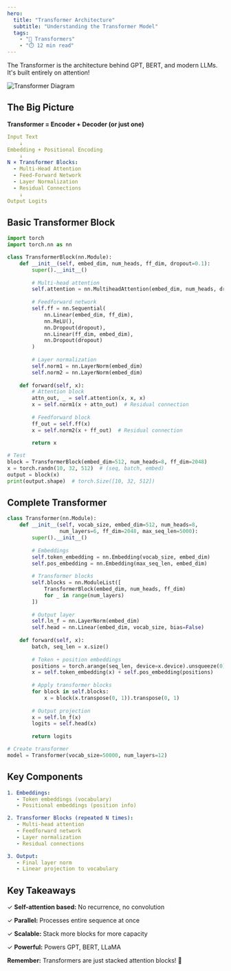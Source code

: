 ```yaml
---
hero:
  title: "Transformer Architecture"
  subtitle: "Understanding the Transformer Model"
  tags:
    - "🤖 Transformers"
    - "⏱️ 12 min read"
---
```


The Transformer is the architecture behind GPT, BERT, and modern LLMs. It's built entirely on attention!

![Transformer Diagram](/content/learn/building-a-transformer/transformer-architecture/transformer-diagram.png)

## The Big Picture

**Transformer = Encoder + Decoder (or just one)**

```yaml
Input Text
    ↓
Embedding + Positional Encoding
    ↓
N × Transformer Blocks:
  - Multi-Head Attention
  - Feed-Forward Network
  - Layer Normalization
  - Residual Connections
    ↓
Output Logits
```

## Basic Transformer Block

```python
import torch
import torch.nn as nn

class TransformerBlock(nn.Module):
    def __init__(self, embed_dim, num_heads, ff_dim, dropout=0.1):
        super().__init__()
        
        # Multi-head attention
        self.attention = nn.MultiheadAttention(embed_dim, num_heads, dropout=dropout)
        
        # Feedforward network
        self.ff = nn.Sequential(
            nn.Linear(embed_dim, ff_dim),
            nn.ReLU(),
            nn.Dropout(dropout),
            nn.Linear(ff_dim, embed_dim),
            nn.Dropout(dropout)
        )
        
        # Layer normalization
        self.norm1 = nn.LayerNorm(embed_dim)
        self.norm2 = nn.LayerNorm(embed_dim)
    
    def forward(self, x):
        # Attention block
        attn_out, _ = self.attention(x, x, x)
        x = self.norm1(x + attn_out)  # Residual connection
        
        # Feedforward block
        ff_out = self.ff(x)
        x = self.norm2(x + ff_out)  # Residual connection
        
        return x

# Test
block = TransformerBlock(embed_dim=512, num_heads=8, ff_dim=2048)
x = torch.randn(10, 32, 512)  # (seq, batch, embed)
output = block(x)
print(output.shape)  # torch.Size([10, 32, 512])
```

## Complete Transformer

```python
class Transformer(nn.Module):
    def __init__(self, vocab_size, embed_dim=512, num_heads=8, 
                 num_layers=6, ff_dim=2048, max_seq_len=5000):
        super().__init__()
        
        # Embeddings
        self.token_embedding = nn.Embedding(vocab_size, embed_dim)
        self.pos_embedding = nn.Embedding(max_seq_len, embed_dim)
        
        # Transformer blocks
        self.blocks = nn.ModuleList([
            TransformerBlock(embed_dim, num_heads, ff_dim)
            for _ in range(num_layers)
        ])
        
        # Output layer
        self.ln_f = nn.LayerNorm(embed_dim)
        self.head = nn.Linear(embed_dim, vocab_size, bias=False)
    
    def forward(self, x):
        batch, seq_len = x.size()
        
        # Token + position embeddings
        positions = torch.arange(seq_len, device=x.device).unsqueeze(0)
        x = self.token_embedding(x) + self.pos_embedding(positions)
        
        # Apply transformer blocks
        for block in self.blocks:
            x = block(x.transpose(0, 1)).transpose(0, 1)
        
        # Output projection
        x = self.ln_f(x)
        logits = self.head(x)
        
        return logits

# Create transformer
model = Transformer(vocab_size=50000, num_layers=12)
```

## Key Components

```yaml
1. Embeddings:
   - Token embeddings (vocabulary)
   - Positional embeddings (position info)

2. Transformer Blocks (repeated N times):
   - Multi-head attention
   - Feedforward network
   - Layer normalization
   - Residual connections

3. Output:
   - Final layer norm
   - Linear projection to vocabulary
```

## Key Takeaways

✓ **Self-attention based:** No recurrence, no convolution

✓ **Parallel:** Processes entire sequence at once

✓ **Scalable:** Stack more blocks for more capacity

✓ **Powerful:** Powers GPT, BERT, LLaMA

**Remember:** Transformers are just stacked attention blocks! 🎉
